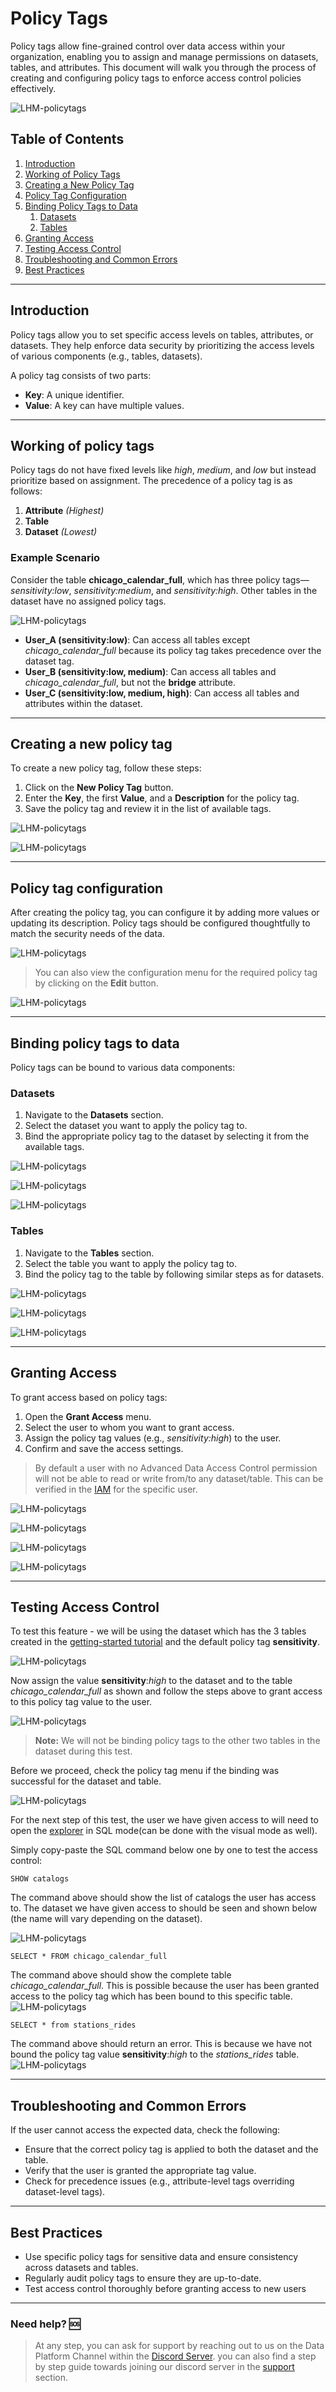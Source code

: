 # Policy Tags

Policy tags allow fine-grained control over data access within your organization, enabling you to assign and manage permissions on datasets, tables, and attributes. This document will walk you through the process of creating and configuring policy tags to enforce access control policies effectively.

![LHM-policytags](picts/policytags-1.png)

## Table of Contents
1. [Introduction](#introduction)
2. [Working of Policy Tags](#working-of-policy-tags)
3. [Creating a New Policy Tag](#creating-a-new-policy-tag)
4. [Policy Tag Configuration](#policy-tag-configuration)
5. [Binding Policy Tags to Data](#binding-policy-tags-to-data)
    1. [Datasets](#datasets)
    2. [Tables](#tables)
6. [Granting Access](#granting-access)
7. [Testing Access Control](#testing-access-control)
8. [Troubleshooting and Common Errors](#troubleshooting-and-common-errors)
9. [Best Practices](#best-practices)

---

## Introduction

Policy tags allow you to set specific access levels on tables, attributes, or datasets. They help enforce data security by prioritizing the access levels of various components (e.g., tables, datasets).

A policy tag consists of two parts:
- **Key**: A unique identifier.
- **Value**: A key can have multiple values.

---

## Working of policy tags

Policy tags do not have fixed levels like *high*, *medium*, and *low* but instead prioritize based on assignment. The precedence of a policy tag is as follows:

1. **Attribute** *(Highest)*
2. **Table**
3. **Dataset** *(Lowest)*

### Example Scenario

Consider the table **chicago_calendar_full**, which has three policy tags—*sensitivity:low*, *sensitivity:medium*, and *sensitivity:high*. Other tables in the dataset have no assigned policy tags.

![LHM-policytags](picts/policytags-scenario.png)

- **User_A (sensitivity:low)**: Can access all tables except *chicago_calendar_full* because its policy tag takes precedence over the dataset tag.
- **User_B (sensitivity:low, medium)**: Can access all tables and *chicago_calendar_full*, but not the **bridge** attribute.
- **User_C (sensitivity:low, medium, high)**: Can access all tables and attributes within the dataset.

---

## Creating a new policy tag

To create a new policy tag, follow these steps:

1. Click on the **New Policy Tag** button.
2. Enter the **Key**, the first **Value**, and a **Description** for the policy tag.
3. Save the policy tag and review it in the list of available tags.

![LHM-policytags](picts/policytags-2.png)

![LHM-policytags](picts/policytags-3.png)

---

## Policy tag configuration

After creating the policy tag, you can configure it by adding more values or updating its description. Policy tags should be configured thoughtfully to match the security needs of the data.

![LHM-policytags](picts/policytags-4.png)

> You can also view the configuration menu for the required policy tag by clicking on the **Edit** button.

![LHM-policytags](picts/policytags-5.png)

---

## Binding policy tags to data

Policy tags can be bound to various data components:

### Datasets

1. Navigate to the **Datasets** section.
2. Select the dataset you want to apply the policy tag to.
3. Bind the appropriate policy tag to the dataset by selecting it from the available tags.

![LHM-policytags](picts/policytags-6.png)

![LHM-policytags](picts/policytags-7.png)

![LHM-policytags](picts/policytags-8.png)

### Tables

1. Navigate to the **Tables** section.
2. Select the table you want to apply the policy tag to.
3. Bind the policy tag to the table by following similar steps as for datasets.

![LHM-policytags](picts/policytags-9.png)

![LHM-policytags](picts/policytags-10.png)

![LHM-policytags](picts/policytags-11.png)

---

## Granting Access

To grant access based on policy tags:

1. Open the **Grant Access** menu.
2. Select the user to whom you want to grant access.
3. Assign the policy tag values (e.g., *sensitivity:high*) to the user.
4. Confirm and save the access settings.

> By default a user with no Advanced Data Access Control permission will not be able to read or write from/to any dataset/table. This can be verified in the [IAM](/en/product/iam/index.md) for the specific user.

![LHM-policytags](picts/grantaccess-1.png)

![LHM-policytags](picts/grantaccess-2.png)

![LHM-policytags](picts/grantaccess-3.png)

![LHM-policytags](picts/grantaccess-4.png) 

---

## Testing Access Control

To test this feature - we will be using the dataset which has the 3 tables created in the [getting-started tutorial](/en/getting-started/app-init/index.md) and the default policy tag **sensitivity**.

![LHM-policytags](picts/grantaccess-5.png)

Now assign the value **sensitivity**:*high* to the dataset and to the table *chicago_calendar_full* as shown and follow the steps above to grant access to this policy tag value to the user.

![LHM-policytags](picts/grantaccess-6.png)

> **Note:** We will not be binding policy tags to the other two tables in the dataset during this test.

Before we proceed, check the policy tag menu if the binding was successful for the dataset and table.

![LHM-policytags](picts/grantaccess-7.png)

For the next step of this test, the user we have given access to will need to open the [explorer](/en/product/lakehouse-manager/explorer/index.md) in SQL mode(can be done with the visual mode as well).

Simply copy-paste the SQL command below one by one to test the access control:

```
SHOW catalogs

```
The command above should show the list of catalogs the user has access to. The dataset we have given access to should be seen and shown below (the name will vary depending on the dataset).

![LHM-policytags](picts/showcatalogs.png) 

```
SELECT * FROM chicago_calendar_full

```
The command above should show the complete table *chicago_calendar_full*. This is possible because the user has been granted access to the policy tag which has been bound to this specific table.
![LHM-policytags](picts/selectchicago.png) 

```
SELECT * from stations_rides

```
The command above should return an error. This is because we have not bound the policy tag value **sensitivity**:*high* to the *stations_rides* table.
![LHM-policytags](picts/selectstationsrides.png) 

---

## Troubleshooting and Common Errors

If the user cannot access the expected data, check the following:
- Ensure that the correct policy tag is applied to both the dataset and the table.
- Verify that the user is granted the appropriate tag value.
- Check for precedence issues (e.g., attribute-level tags overriding dataset-level tags).

--- 

## Best Practices

- Use specific policy tags for sensitive data and ensure consistency across datasets and tables.
- Regularly audit policy tags to ensure they are up-to-date.
- Test access control thoroughly before granting access to new users

---

###  Need help? 🆘

> At any step, you can ask for support by reaching out to us on the Data Platform Channel within the [Discord Server](https://discord.com/channels/850031577277792286/1163465539981672559). you can also find a step by step guide towards joining our discord server in the [support](/en/support/index.md) section.